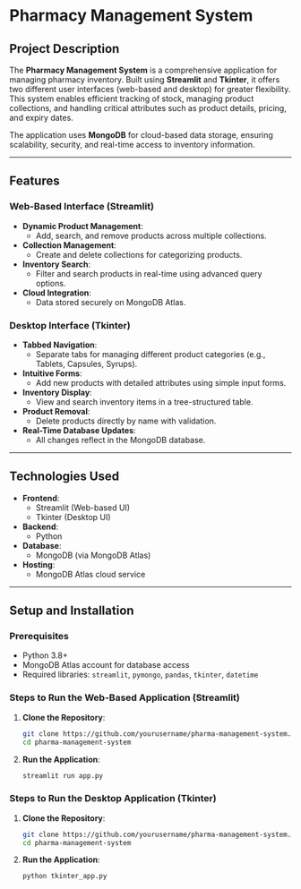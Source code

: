 # **Pharmacy Management System**

## **Project Description**
The **Pharmacy Management System** is a comprehensive application for managing pharmacy inventory. Built using **Streamlit** and **Tkinter**, it offers two different user interfaces (web-based and desktop) for greater flexibility. This system enables efficient tracking of stock, managing product collections, and handling critical attributes such as product details, pricing, and expiry dates.

The application uses **MongoDB** for cloud-based data storage, ensuring scalability, security, and real-time access to inventory information.

---

## **Features**
### **Web-Based Interface (Streamlit)**
- **Dynamic Product Management**:
  - Add, search, and remove products across multiple collections.
- **Collection Management**:
  - Create and delete collections for categorizing products.
- **Inventory Search**:
  - Filter and search products in real-time using advanced query options.
- **Cloud Integration**:
  - Data stored securely on MongoDB Atlas.

### **Desktop Interface (Tkinter)**
- **Tabbed Navigation**:
  - Separate tabs for managing different product categories (e.g., Tablets, Capsules, Syrups).
- **Intuitive Forms**:
  - Add new products with detailed attributes using simple input forms.
- **Inventory Display**:
  - View and search inventory items in a tree-structured table.
- **Product Removal**:
  - Delete products directly by name with validation.
- **Real-Time Database Updates**:
  - All changes reflect in the MongoDB database.

---

## **Technologies Used**
- **Frontend**:
  - Streamlit (Web-based UI)
  - Tkinter (Desktop UI)
- **Backend**:
  - Python
- **Database**:
  - MongoDB (via MongoDB Atlas)
- **Hosting**:
  - MongoDB Atlas cloud service

---

## **Setup and Installation**

### **Prerequisites**
- Python 3.8+
- MongoDB Atlas account for database access
- Required libraries: `streamlit`, `pymongo`, `pandas`, `tkinter`, `datetime`

### **Steps to Run the Web-Based Application (Streamlit)**
1. **Clone the Repository**:
   ```bash
   git clone https://github.com/yourusername/pharma-management-system.git
   cd pharma-management-system
2. **Run the Application**:
   ```bash
   streamlit run app.py

### **Steps to Run the Desktop Application (Tkinter)**
1. **Clone the Repository**:
   ```bash
   git clone https://github.com/yourusername/pharma-management-system.git
   cd pharma-management-system
2. **Run the Application**:
   ```bash
   python tkinter_app.py
